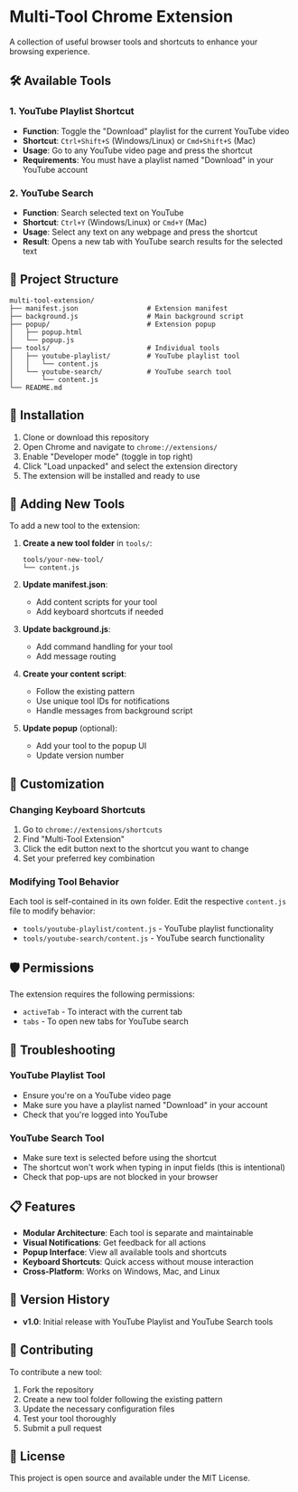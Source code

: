 # Multi-Tool Chrome Extension

A collection of useful browser tools and shortcuts to enhance your browsing experience.

## 🛠️ Available Tools

### 1. YouTube Playlist Shortcut

- **Function**: Toggle the "Download" playlist for the current YouTube video
- **Shortcut**: `Ctrl+Shift+S` (Windows/Linux) or `Cmd+Shift+S` (Mac)
- **Usage**: Go to any YouTube video page and press the shortcut
- **Requirements**: You must have a playlist named "Download" in your YouTube account

### 2. YouTube Search

- **Function**: Search selected text on YouTube
- **Shortcut**: `Ctrl+Y` (Windows/Linux) or `Cmd+Y` (Mac)
- **Usage**: Select any text on any webpage and press the shortcut
- **Result**: Opens a new tab with YouTube search results for the selected text

## 📁 Project Structure

```
multi-tool-extension/
├── manifest.json                 # Extension manifest
├── background.js                 # Main background script
├── popup/                        # Extension popup
│   ├── popup.html
│   └── popup.js
├── tools/                        # Individual tools
│   ├── youtube-playlist/         # YouTube playlist tool
│   │   └── content.js
│   └── youtube-search/           # YouTube search tool
│       └── content.js
└── README.md
```

## 🚀 Installation

1. Clone or download this repository
2. Open Chrome and navigate to `chrome://extensions/`
3. Enable "Developer mode" (toggle in top right)
4. Click "Load unpacked" and select the extension directory
5. The extension will be installed and ready to use

## 🔧 Adding New Tools

To add a new tool to the extension:

1. **Create a new tool folder** in `tools/`:

   ```
   tools/your-new-tool/
   └── content.js
   ```

2. **Update manifest.json**:

   - Add content scripts for your tool
   - Add keyboard shortcuts if needed

3. **Update background.js**:

   - Add command handling for your tool
   - Add message routing

4. **Create your content script**:

   - Follow the existing pattern
   - Use unique tool IDs for notifications
   - Handle messages from background script

5. **Update popup** (optional):
   - Add your tool to the popup UI
   - Update version number

## 🔨 Customization

### Changing Keyboard Shortcuts

1. Go to `chrome://extensions/shortcuts`
2. Find "Multi-Tool Extension"
3. Click the edit button next to the shortcut you want to change
4. Set your preferred key combination

### Modifying Tool Behavior

Each tool is self-contained in its own folder. Edit the respective `content.js` file to modify behavior:

- `tools/youtube-playlist/content.js` - YouTube playlist functionality
- `tools/youtube-search/content.js` - YouTube search functionality

## 🛡️ Permissions

The extension requires the following permissions:

- `activeTab` - To interact with the current tab
- `tabs` - To open new tabs for YouTube search

## 🐛 Troubleshooting

### YouTube Playlist Tool

- Ensure you're on a YouTube video page
- Make sure you have a playlist named "Download" in your account
- Check that you're logged into YouTube

### YouTube Search Tool

- Make sure text is selected before using the shortcut
- The shortcut won't work when typing in input fields (this is intentional)
- Check that pop-ups are not blocked in your browser

## 📋 Features

- **Modular Architecture**: Each tool is separate and maintainable
- **Visual Notifications**: Get feedback for all actions
- **Popup Interface**: View all available tools and shortcuts
- **Keyboard Shortcuts**: Quick access without mouse interaction
- **Cross-Platform**: Works on Windows, Mac, and Linux

## 🔄 Version History

- **v1.0**: Initial release with YouTube Playlist and YouTube Search tools

## 🤝 Contributing

To contribute a new tool:

1. Fork the repository
2. Create a new tool folder following the existing pattern
3. Update the necessary configuration files
4. Test your tool thoroughly
5. Submit a pull request

## 📝 License

This project is open source and available under the MIT License.

